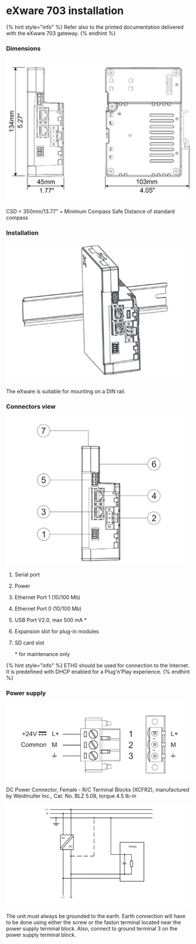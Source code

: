 # eXware 703 installation

{% hint style="info" %}
Refer also to the printed documentation delivered with the eXware 703 gateway.
{% endhint %}

### Dimensions

![](<../../../.gitbook/assets/image (70).png>)

CSD = 350mm/13.77” = Minimum Compass Safe Distance of standard compass

### Installation

![](<../../../.gitbook/assets/image (71).png>)

The eXware is suitable for mounting on a DIN rail.



### Connectors view

![](<../../../.gitbook/assets/image (68) (2).png>)

1. Serial port
2. Power
3. Ethernet Port 1 (10/100 Mb)
4. Ethernet Port 0 (10/100 Mb)
5. USB Port V2.0, max 500 mA \*
6. Expansion slot for plug-in modules
7.  SD card slot

    \* for maintenance only

{% hint style="info" %}
ETH0 should be used for connection to the Internet. It is predefined with DHCP enabled for a Plug'n'Play experience.
{% endhint %}

### Power supply

![](<../../../.gitbook/assets/image (74).png>)

DC Power Connector, Female - R/C Terminal Blocks (XCFR2), manufactured by Weidmuller Inc., Cat. No. BLZ 5.08, torque 4.5 lb-in

![](<../../../.gitbook/assets/image (67).png>)

The unit must always be grounded to the earth. Earth connection will have to be done using either the screw or the faston terminal located near the power supply terminal block. Also, connect to ground terminal 3 on the power supply terminal block.

